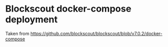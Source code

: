 # Blockscout docker-compose deployment

Taken from https://github.com/blockscout/blockscout/blob/v7.0.2/docker-compose
